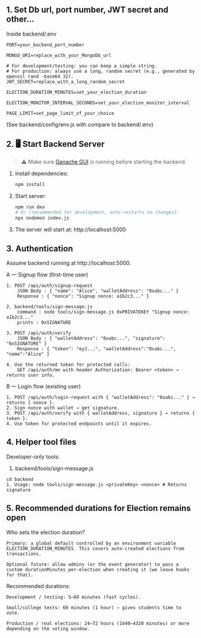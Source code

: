 ## 1. Set Db url, port number, JWT secret and other...

Inside backend/.env

```shell
PORT=your_backend_port_number

MONGO_URI=replace_with_your_MongoDb_url

# For development/testing: you can keep a simple string.
# For production: always use a long, random secret (e.g., generated by openssl rand -base64 32).
JWT_SECRET=replace_with_a_long_random_secret

ELECTION_DURATION_MINUTES=set_your_election_duration

ELECTION_MONITOR_INTERVAL_SECONDS=set_your_election_monitor_interval

PAGE_LIMIT=set_page_limit_of_your_choice
```

(See backend/config/env.js with compare to backend/.env)

## 2. 🖥️ Start Backend Server

> ⚠️ Make sure [Ganache GUI](https://trufflesuite.com/ganache/) is running before starting the backend.

1. Install dependencies:
   ```sh
   npm install
   ```
2. Start server:
   ```sh
   npm run dev
   # Or (recommended for development, auto-restarts on changes):
   npx nodemon index.js
   ```
3. The server will start at: http://localhost:5000

## 3. Authentication

Assume backend running at http://localhost:5000.

A — Signup flow (first-time user)

```shell
1. POST /api/auth/signup-request
    JSON Body : { "name": "Alice", "walletAddress": "0xabc..." }
    Response : { "nonce": "Signup nonce: a1b2c3..." }

2. backend/tools/sign-message.js
    command : node tools/sign-message.js 0xPRIVATEKEY "Signup nonce: a1b2c3..."
    prints : 0xSIGNATURE

3. POST /api/auth/verify
    JSON Body : { "walletAddress": "0xabc...", "signature": "0xSIGNATURE" }
    Response : { "token": "eyJ...", "walletAddress":"0xabc...", "name":"Alice" }

4. Use the returned token for protected calls:
    GET /api/auth/me with header Authorization: Bearer <token> → returns user info.
```

B — Login flow (existing user)

```shell
1. POST /api/auth/login-request with { "walletAddress": "0xabc..." } → returns { nonce }.
2. Sign nonce with wallet → get signature.
3. POST /api/auth/verify with { walletAddress, signature } → returns { token }.
4. Use token for protected endpoints until it expires.
```

## 4. Helper tool files

Developer-only tools:

1. backend/tools/sign-message.js

```shell
cd backend
1. Usage: node tools/sign-message.js <privateKey> <nonce> # Returns signature
```

## 5. Recommended durations for Election remains open

Who sets the election duration?

    Primary: a global default controlled by an environment variable ELECTION_DURATION_MINUTES. This covers auto-created elections from transactions.

    Optional future: allow admins (or the event generator) to pass a custom durationMinutes per-election when creating it (we leave hooks for that).

Recommended durations:

    Development / testing: 5–60 minutes (fast cycles).

    Small/college tests: 60 minutes (1 hour) — gives students time to vote.

    Production / real elections: 24–72 hours (1440–4320 minutes) or more depending on the voting window.
